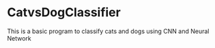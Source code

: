 # CatvsDogClassifier
This is a basic program to classify cats and dogs using CNN and Neural Network

